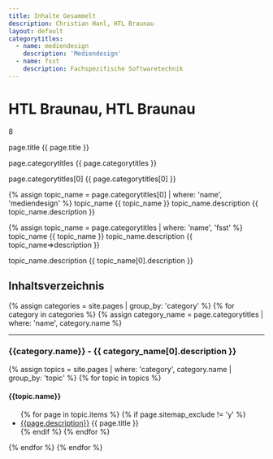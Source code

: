 ```yaml
---
title: Inhalte Gesammelt
description: Christian Hanl, HTL Braunau
layout: default
categorytitles:
  - name: mediendesign
    description: 'Mediendesign'
  - name: fsst
    description: Fachspezifische Softwaretechnik
---
```


# HTL Braunau, HTL Braunau
8

page.title {{ page.title }}

page.categorytitles {{ page.categorytitles }}

page.categorytitles[0] {{ page.categorytitles[0] }}


{% assign topic_name = page.categorytitles[0] | where: 'name', 'mediendesign' %}
topic_name {{ topic_name }}
topic_name.description {{ topic_name.description }}


{% assign topic_name = page.categorytitles | where: 'name', 'fsst' %}
topic_name {{ topic_name }}
topic_name.description {{ topic_name=>description }}

topic_name.description {{ topic_name[0].description }}



## Inhaltsverzeichnis

{% assign categories = site.pages | group_by: 'category' %}
{% for category in categories %}
{% assign category_name = page.categorytitles | where: 'name', category.name %}
<hr>
<h3>{{category.name}} - {{ category_name[0].description }}</h3>
{% assign topics = site.pages | where: 'category', category.name | group_by: 'topic' %}
{% for topic in topics %}
<h4>{{topic.name}}</h4>

<ul>
{% for page in topic.items %}
{% if page.sitemap_exclude != 'y' %}
<li><a href="{{page.url}}">{{page.description}}</a> {{ page.title }}</li>
{% endif %}
{% endfor %}
</ul>
{% endfor %}
{% endfor %}